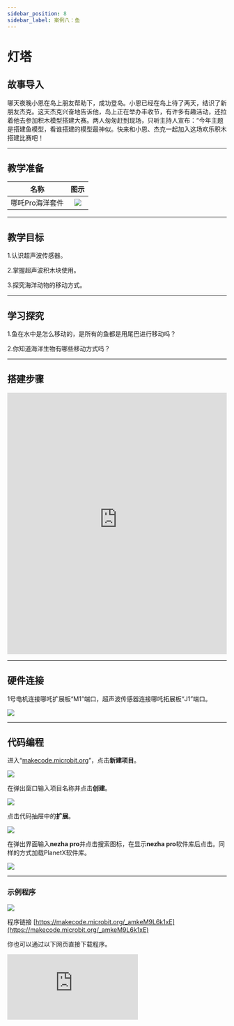 ```yaml
---
sidebar_position: 8
sidebar_label: 案例八：鱼
---
```


# 灯塔
## 故事导入
哪天夜晚小恩在岛上朋友帮助下，成功登岛。小恩已经在岛上待了两天，结识了新朋友杰克。这天杰克兴奋地告诉他，岛上正在举办丰收节，有许多有趣活动，还拉着他去参加积木模型搭建大赛。两人匆匆赶到现场，只听主持人宣布：“今年主题是搭建鱼模型，看谁搭建的模型最神似。快来和小恩、杰克一起加入这场欢乐积木搭建比赛吧！

--- 

## 教学准备

|     名称     |            图示            |
| :----------: | :--------------------------: |
|   哪吒Pro海洋套件  |   ![](https://wiki-media-ef.oss-cn-hongkong.aliyuncs.com/docs/microbit/building-blocks/nezha-pro-ocean-kit/nezha-pro-ocean-kit-products-introduction-002.png.png)  |

--- 
## 教学目标 

1.认识超声波传感器。

2.掌握超声波积木块使用。

3.探究海洋动物的移动方式。

--- 

## 学习探究

1.鱼在水中是怎么移动的，是所有的鱼都是用尾巴进行移动吗？

2.你知道海洋生物有哪些移动方式吗？

--- 
## 搭建步骤

<embed src="https://wiki-media-ef.oss-cn-hongkong.aliyuncs.com/docs/microbit/building-blocks/nezha-pro-ocean-kit/setup-diagram/case08/nezha-pro-ocean-kit-step-08-1.png.pdf" type="application/pdf" width="100%" height="600px" />

--- 

## 硬件连接

1号电机连接哪吒扩展板“M1”端口，超声波传感器连接哪吒拓展板“J1”端口。

![](https://wiki-media-ef.oss-cn-hongkong.aliyuncs.com/docs/microbit/building-blocks/nezha-pro-ocean-kit/setup-diagram/case08/nezha-pro-ocean-kit-step-08-2.png.png)

--- 
## 代码编程

进入“[makecode.microbit.org](https://makecode.microbit.org)”，点击**新建项目**。

![](https://wiki-media-ef.oss-cn-hongkong.aliyuncs.com/docs/microbit/building-blocks/microbit-space-science-kit/images/microbit-space-science-kit-case01-07.png)

在弹出窗口输入项目名称并点击**创建**。

![](https://wiki-media-ef.oss-cn-hongkong.aliyuncs.com/docs/microbit/building-blocks/microbit-space-science-kit/images/microbit-space-science-kit-case01-11.png)

点击代码抽屉中的**扩展**。

![](https://wiki-media-ef.oss-cn-hongkong.aliyuncs.com/docs/microbit/building-blocks/microbit-space-science-kit/images/microbit-space-science-kit-case01-09.png)

在弹出界面输入**nezha pro**并点击搜索图标，在显示**nezha pro**软件库后点击。同样的方式加载PlanetX软件库。

![](https://wiki-media-ef.oss-cn-hongkong.aliyuncs.com/docs/microbit/building-blocks/microbit-space-science-kit/images/microbit-space-science-kit-case01-10.png)

---
### 示例程序

![](https://wiki-media-ef.oss-cn-hongkong.aliyuncs.com/docs/microbit/building-blocks/nezha-pro-ocean-kit/setup-diagram/case08/nezha-pro-ocean-kit-step-08-3.png.png)

程序链接
[https://makecode.microbit.org/_amkeM9L6k1xE](https://makecode.microbit.org/_amkeM9L6k1xE)

你也可以通过以下网页直接下载程序。

<div
    style={{
        position: 'relative',
        paddingBottom: '60%',
        overflow: 'hidden',
    }}
>
    <iframe
        src="https://makecode.microbit.org/_amkeM9L6k1xE"
        frameborder="0"
        sandbox="allow-popups allow-forms allow-scripts allow-same-origin"
        style={{
            position: 'absolute',
            width: '100%',
            height: '100%',
        }}
    />
</div>

---
### 下载程序

使用 USB 线连接 PC 和 micro:bit V2。

![](https://wiki-media-ef.oss-cn-hongkong.aliyuncs.com/docs/microbit/building-blocks/microbit-space-science-kit/images/microbit-space-science-kit-manual03.gif)

连接成功后，电脑上会识别出一个名为 MICROBIT 的盘符。

![](https://wiki-media-ef.oss-cn-hongkong.aliyuncs.com/docs/microbit/building-blocks/microbit-space-science-kit/images/microbit-space-science-kit-manual06.png)

点击左下角的![](https://wiki-media-ef.oss-cn-hongkong.aliyuncs.com/docs/microbit/building-blocks/microbit-space-science-kit/images/microbit-space-science-kit-manual07.png)，选择**Connect Device**。

![](https://wiki-media-ef.oss-cn-hongkong.aliyuncs.com/docs/microbit/building-blocks/microbit-space-science-kit/images/microbit-space-science-kit-manual11.png)

点击![](https://wiki-media-ef.oss-cn-hongkong.aliyuncs.com/docs/microbit/building-blocks/microbit-space-science-kit/images/microbit-space-science-kit-manual08.png)。

![](https://wiki-media-ef.oss-cn-hongkong.aliyuncs.com/docs/microbit/building-blocks/microbit-space-science-kit/images/microbit-space-science-kit-manual12.png)

点击![](https://wiki-media-ef.oss-cn-hongkong.aliyuncs.com/docs/microbit/building-blocks/microbit-space-science-kit/images/microbit-space-science-kit-manual09.png)。

![](https://wiki-media-ef.oss-cn-hongkong.aliyuncs.com/docs/microbit/building-blocks/microbit-space-science-kit/images/microbit-space-science-kit-manual13.png)

在弹出窗口选择 **BBC micro:bit CMSIS-DAP**，然后选择**连接**，至此，我们的 micro:bit 就已经连接成功。

![](https://wiki-media-ef.oss-cn-hongkong.aliyuncs.com/docs/microbit/building-blocks/microbit-space-science-kit/images/microbit-space-science-kit-manual14.png)

点击**下载程序**

![](https://wiki-media-ef.oss-cn-hongkong.aliyuncs.com/docs/microbit/building-blocks/microbit-space-science-kit/images/microbit-space-science-kit-manual10.png)

---
## 案例演示

超声波传感器检测物体距离越近，鱼游动幅度越大，当超声波检测到距离为0时，鱼停止游动。

**图片**

---
## 扩展知识

### 海洋动物移动方式

 海洋动物的移动方式丰富多样，这是它们为适应海洋环境（如水流、水压、食物分布等）长期进化的结果。不同种类的海洋动物因体型、生活习性和生存需求的差异，发展出了独特的移动策略，以下从主要类群展开详细介绍：
  
### 一、游泳类动物：主动快速移动

这类动物通过身体特定部位的摆动或划水来实现高效游动，是海洋中最活跃的移动者。

#### 鱼类：

依靠躯干和尾部的摆动产生动力，这是绝大多数鱼类的主要移动方式。例如鲨鱼，通过尾部左右摆动推动身体前进，尾鳍的形状（如新月形的金枪鱼尾鳍）还能减少水阻，使其成为游泳速度的佼佼者（金枪鱼时速可达 60-80 公里）。
部分鱼类辅助使用鳍：胸鳍和腹鳍负责平衡和转向，背鳍和臀鳍防止身体侧翻。比如比目鱼，通过胸鳍和腹鳍的协调划动，能在海底灵活移动。

#### 鲸豚类：

作为哺乳动物，它们依靠水平尾鳍（尾叶）上下摆动前进，与鱼类的左右摆动不同。这种方式能更高效地利用水流，蓝鲸等大型鲸类虽体型庞大，但游动时速可达 20-30 公里，紧急时能加速到 50 公里以上。
鳍肢（胸鳍）主要用于转向和减速，如海豚通过灵活的鳍肢完成跳跃、旋转等复杂动作。

#### 头足类：

乌贼、章鱼等通过 **“喷射推进”** 移动：它们收缩外套膜，将水从漏斗状的虹吸管中快速喷出，利用反作用力推动身体前进，这种方式能让乌贼瞬间加速到每小时 15 公里以上，便于躲避天敌。

### 二、爬行与匍匐类：贴底缓慢移动

这类动物多生活在海底（潮间带、浅海或深海），移动速度较慢，以底栖生物为食或附着生存。

#### 甲壳类：

螃蟹通过步足横向爬行，其 8 对步足中，前 3 对用于行走，后 5 对辅助，特殊的关节结构使其能在沙滩、岩石上灵活移动，部分螃蟹（如梭子蟹）还能通过尾部摆动短暂游泳。
龙虾则用步足缓慢爬行，遇危险时会弯曲尾部猛地弹向后方逃生。

#### 软体动物：

贝类（如蛤蜊、牡蛎）通常用斧足挖掘泥沙或缓慢爬行，斧足肌肉的伸缩能带动身体移动。
蜗牛（如笠螺）依靠腹足上的黏液和肌肉波浪状收缩，在岩石表面匍匐前进。

#### 棘皮动物：

海星通过管足移动：管足是海星腕足下的管状结构，通过水压控制伸缩，数百只管足协调配合，能让海星在海底 “行走”，甚至攀附在垂直的岩石上。
海参则靠体壁肌肉的收缩和伸展，像蚯蚓一样缓慢蠕动，遇危险时会吐出内脏迷惑天敌，同时加速逃离。

### 三、漂浮与浮游类：随水流被动移动

这类动物体型微小或身体结构特化，无法主动对抗水流，主要随洋流漂浮，是海洋食物链的基础。

#### 浮游动物：

如磷虾、水母、桡足类等，体型通常在毫米级，通过纤毛（桡足类）或伞状体收缩（水母）进行微弱运动，但主要依赖洋流扩散。水母的伞状体收缩时，水流从下方喷出，能实现短距离上浮或下沉，但整体仍随波逐流。

#### 某些大型动物的幼体：

海龟、鱼类的幼体在孵化后，会进入浮游阶段，依靠卵黄囊提供能量，随洋流漂浮到适宜的生长海域，直到发育到一定阶段才开始主动游动。

### 四、特殊移动方式

#### 跳跃与滑翔：

飞鱼能通过宽大的胸鳍在空中滑翔，它们在水中加速后，尾部猛烈摆动使身体跃出水面，胸鳍展开可滑行数十米，以躲避金枪鱼、海豚等天敌。

弹涂鱼（两栖鱼类）不仅能在水中游泳，还能依靠胸鳍和尾鳍在泥滩上跳跃或爬行，甚至爬上红树林的树干。

#### 附着与移动结合：

藤壶幼体阶段会随水流漂浮，找到合适的岩石、船底等附着物后，分泌钙质外壳固定，成年后不再移动，但通过过滤水流获取食物。
珊瑚虫幼虫随洋流漂浮，附着在礁石上后发育成成体，形成珊瑚礁，整体群落固定，但单个虫体可通过触手伸缩捕捉食物。

### 总结
海洋动物的移动方式与其生存环境、食性和防御策略紧密相关：主动游泳者追求速度和效率，底栖爬行类注重稳定性和隐蔽性，浮游类则依赖洋流扩散，特殊类群则演化出跳跃、滑翔等独特技能。这些多样的移动方式共同构成了海洋生态系统的动态平衡，也是生物适应性进化的生动体现。
